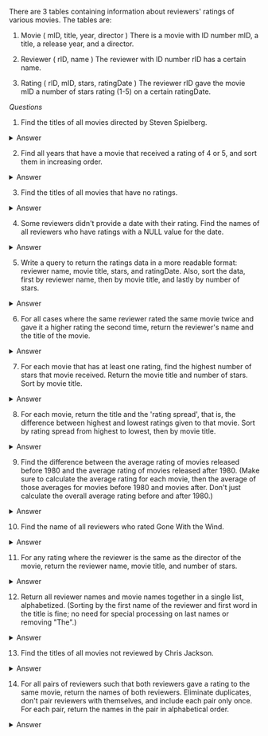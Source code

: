 There are 3 tables containing information about reviewers' ratings of various movies.
The tables are:

1. Movie ( mID, title, year, director )
   There is a movie with ID number mID, a title, a release year, and a director.

2. Reviewer ( rID, name )
   The reviewer with ID number rID has a certain name.

3. Rating ( rID, mID, stars, ratingDate )
   The reviewer rID gave the movie mID a number of stars rating (1-5) on a certain ratingDate.

*Questions*
1. Find the titles of all movies directed by Steven Spielberg.
<details>
<summary>Answer</summary>

	select title from Movie 
	where director = 'Steven Spielberg';
</details>

2. Find all years that have a movie that received a rating of 4 or 5, and sort them in increasing order.
<details>
<summary>Answer</summary>

	select year from Movie 
	join Rating on 
	Movie.mId = Rating.mId	
	where stars > 3
	group by year
	order by year

</details>

3. Find the titles of all movies that have no ratings.
<details>
<summary>Answer</summary>

	Select Movie.title from Movie 
	LEFT JOIN Rating ON 
	Rating.mId = Movie.mId
	WHERE Rating.stars IS NULL;

or:

	SELECT title
	FROM Movie
	WHERE mID not in (SELECT mID FROM Rating);

</details>

4. Some reviewers didn't provide a date with their rating. Find the names of all reviewers who have ratings with a NULL value for the date.

<details>
<summary>Answer</summary>

	SELECT name from Reviewer
	JOIN Rating
	ON Rating.rId = Reviewer.rId
	WHERE Rating.ratingDate IS NULL

</details>


5. Write a query to return the ratings data in a more readable format: reviewer name, movie title, stars, and ratingDate. Also, sort the data, first by reviewer name, then by movie title, and lastly by number of stars.
<details>
<summary>Answer</summary>

	SELECT name as [reviewer name], title as [movie title], stars, ratingDate as [rating date]
	from Movie
	JOIN Rating on 
	Rating.mID = Movie.mId
	JOIN Reviewer ON 
	Reviewer.rId = Rating.rId
	ORDER BY [reviewer name], [movie title], stars;

</details>

6. For all cases where the same reviewer rated the same movie twice and gave it a higher rating the second time, return the reviewer's name and the title of the movie.
<details>
<summary>Answer</summary>

	SELECT name as reviewerName, title as movieTitle
	from Movie 
	JOIN Rating ON 
	Rating.mId = Movie.mId
	JOIN Reviewer ON 
	Rating.rId = Reviewer.rId
	JOIN Rating Rating2 on 
	Rating2.rId = Rating.rId and Rating2.mId = Rating.mID 
	WHERE Rating2.stars > Rating.stars AND 
	Rating2.ratingDate > Rating.ratingDate;

</details>

7. For each movie that has at least one rating, find the highest number of stars that movie received. Return the movie title and number of stars. Sort by movie title.

<details>
<summary>Answer</summary>

	SELECT DISTINCT title, MAX(Rating.stars) over(partition by Rating.mId) as maxStars
	FROM Rating 
	JOIN Movie
	ON Movie.mId = Rating.mID
	ORDER BY title;

</details>

8. For each movie, return the title and the 'rating spread', that is, the difference between highest and lowest ratings given to that movie. Sort by rating spread from highest to lowest, then by movie title.
<details>
<summary>Answer</summary>

	SELECT DISTINCT 
	title, 
	MAX(stars) over(partition by Movie.mId) - MIN(stars) over(partition by Movie.mId) as [rating spread]
	from Movie
	JOIN Rating ON Movie.mId = Rating.mID
	ORDER BY [rating spread] DESC, title;

</details>

9. Find the difference between the average rating of movies released before 1980 and the average rating of movies released after 1980. (Make sure to calculate the average rating for each movie, then the average of those averages for movies before 1980 and movies after. Don't just calculate the overall average rating before and after 1980.)
<details>
<summary>Answer</summary>

	SELECT AVG(before1980.avg - after1980.avg) 
	FROM (
		SELECT AVG(CAST(stars as FLOAT)) as avg, Rating.mID
		FROM Movie
		JOIN Rating ON Movie.mId = Rating.mID
		WHERE Movie.year < 1980
		GROUP BY Rating.mId
		-- AVG() is applied to each group separately!
	) as before1980,
	(
		SELECT AVG(CAST(stars as FLOAT)) as avg, Rating.mID
		FROM Movie
		JOIN Rating ON Movie.mId = Rating.mID
		WHERE Movie.year > 1980
		GROUP BY Rating.mId
	) as after1980

</details>

10. Find the name of all reviewers who rated Gone With the Wind.
<details>
<summary>Answer</summary>

    SELECT name
    FROM Reviewer
    JOIN Rating ON
    Rating.rId = Reviewer.rId
    JOIN Movie ON
    Movie.mId = Rating.mID
    WHERE title = 'Gone with the Wind'
    GROUP BY name;

</details>

11. For any rating where the reviewer is the same as the director of the movie, 
return the reviewer name, movie title, and number of stars. 
<details>
<summary>Answer</summary>
    
    SELECT Reviewer.name AS reviewerName,
    Movie.title AS movieTitle,
    Rating.stars
    from Rating
    JOIN Movie ON
    Rating.mID = Movie.mId
    JOIN Reviewer ON 
    Reviewer.rId = Rating.rId
    WHERE Reviewer.name = Movie.director;
</details>

12. Return all reviewer names and movie names together in a single list, alphabetized.
    (Sorting by the first name of the reviewer and first word in the title is fine;
    no need for special processing on last names or removing "The".) 
<details>
<summary>Answer</summary>

    (SELECT title as c from Movie) 
    UNION
    (SELECT name as c from Reviewer)
    ORDER BY c;
</details>

13. Find the titles of all movies not reviewed by Chris Jackson.
<details>
<summary>Answer</summary>

    SELECT title
    FROM Movie
    WHERE Movie.mId NOT IN (
        SELECT mID FROM Rating
        JOIN Reviewer ON
        Reviewer.rId = Rating.rId
        WHERE Reviewer.name = 'Chris Jackson'
    );
</details>

14. For all pairs of reviewers such that both reviewers gave a rating to the same movie, return the names of both reviewers.
    Eliminate duplicates, don't pair reviewers with themselves, and include each pair only once.
    For each pair, return the names in the pair in alphabetical order. 
<details>
<summary>Answer</summary>

    WITH cte (revName, revId, mId) AS (
    SELECT name as revName,
    Reviewer.rId,
    mID
    FROM
    Reviewer
    JOIN Rating ON
    Rating.rId = Reviewer.rId
    )
    
    SELECT T1.revName as reviewerA, T2.revName as reviewerB
    from cte T1, cte T2
    where T1.mId = T2.mId and
    -- this alphabetizes the pair
    T1.revName < T2.revName
    group by T1.revName, T2.revName;    
</details>
